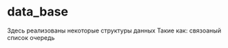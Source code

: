 # data_base
Здесь реализованы некоторые структуры данных
Такие как:
   связоаный список
   очередь
   
